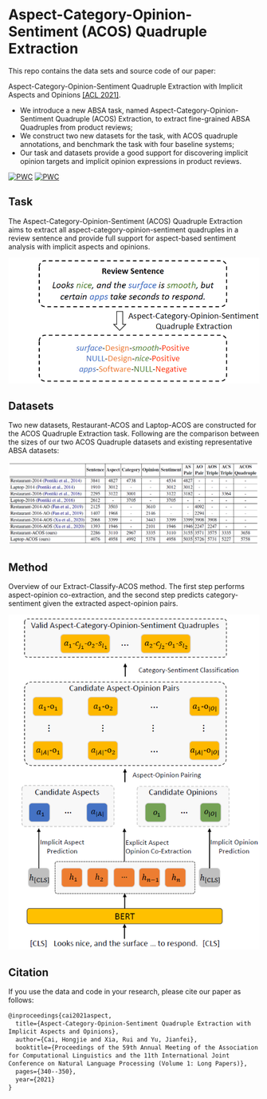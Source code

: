 <!-- # ACOS

We are making the final preparations for the release of our data and code. They will be coming soon. -->

# Aspect-Category-Opinion-Sentiment (ACOS) Quadruple Extraction

This repo contains the data sets and source code of our paper: 

Aspect-Category-Opinion-Sentiment Quadruple Extraction with Implicit Aspects and Opinions [[ACL 2021]](https://aclanthology.org/2021.acl-long.29.pdf).
- We introduce a new ABSA task, named Aspect-Category-Opinion-Sentiment Quadruple (ACOS) Extraction, to extract fine-grained ABSA Quadruples from product reviews;
- We construct two new datasets for the task, with ACOS quadruple annotations, and benchmark the task with four baseline systems;
- Our task and datasets provide a good support for discovering implicit opinion targets and implicit opinion expressions in product reviews.

[![PWC](https://img.shields.io/endpoint.svg?url=https://paperswithcode.com/badge/aspect-category-opinion-sentiment-quadruple/aspect-category-opinion-sentiment-quadruple-1)](https://paperswithcode.com/sota/aspect-category-opinion-sentiment-quadruple-1?p=aspect-category-opinion-sentiment-quadruple)
[![PWC](https://img.shields.io/endpoint.svg?url=https://paperswithcode.com/badge/aspect-category-opinion-sentiment-quadruple/aspect-category-opinion-sentiment-quadruple)](https://paperswithcode.com/sota/aspect-category-opinion-sentiment-quadruple?p=aspect-category-opinion-sentiment-quadruple)

## Task
The Aspect-Category-Opinion-Sentiment (ACOS) Quadruple Extraction aims to extract all aspect-category-opinion-sentiment quadruples in a review sentence and provide full support for aspect-based sentiment analysis with implicit aspects and opinions.

![Alt text](img/figure1.PNG?raw=true "Example")

## Datasets
Two new datasets, Restaurant-ACOS and Laptop-ACOS are constructed for the ACOS Quadruple Extraction task. Following are the comparison between the sizes of our two ACOS Quadruple datasets and existing representative ABSA datasets:

![Alt text](img/stat.PNG?raw=true "stat")

## Method
Overview of our Extract-Classify-ACOS method. The first step performs aspect-opinion co-extraction, and the second step predicts category-sentiment given the extracted aspect-opinion pairs.

<p align="center">
  <img src="img/method.PNG" />
</p>
<!-- ![Alt text:center](img/method.PNG?raw=true "method") -->

## Citation
If you use the data and code in your research, please cite our paper as follows:
```
@inproceedings{cai2021aspect,
  title={Aspect-Category-Opinion-Sentiment Quadruple Extraction with Implicit Aspects and Opinions},
  author={Cai, Hongjie and Xia, Rui and Yu, Jianfei},
  booktitle={Proceedings of the 59th Annual Meeting of the Association for Computational Linguistics and the 11th International Joint Conference on Natural Language Processing (Volume 1: Long Papers)},
  pages={340--350},
  year={2021}
}
```
